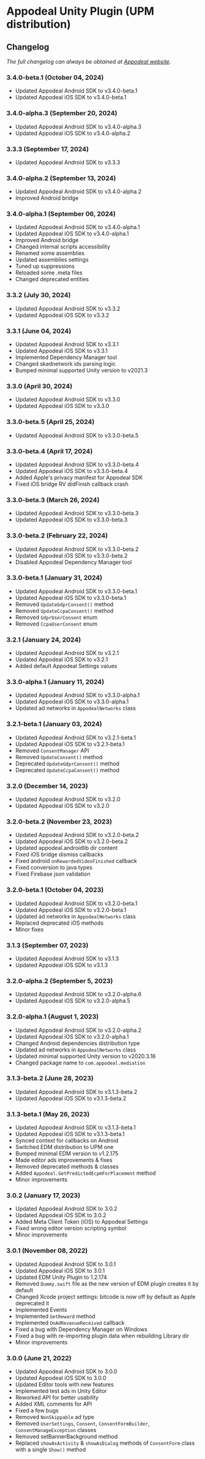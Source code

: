 # Appodeal Unity Plugin (UPM distribution)

## Changelog

*The full changelog can always be obtained at [Appodeal website](https://docs.appodeal.com/unity/changelog).*

### 3.4.0-beta.1 (October 04, 2024)

+ Updated Appodeal Android SDK to v3.4.0-beta.1
+ Updated Appodeal iOS SDK to v3.4.0-beta.1

### 3.4.0-alpha.3 (September 20, 2024)

+ Updated Appodeal Android SDK to v3.4.0-alpha.3
+ Updated Appodeal iOS SDK to v3.4.0-alpha.2

### 3.3.3 (September 17, 2024)

+ Updated Appodeal Android SDK to v3.3.3

### 3.4.0-alpha.2 (September 13, 2024)

+ Updated Appodeal Android SDK to v3.4.0-alpha.2
+ Improved Android bridge

### 3.4.0-alpha.1 (September 06, 2024)

+ Updated Appodeal Android SDK to v3.4.0-alpha.1
+ Updated Appodeal iOS SDK to v3.4.0-alpha.1
+ Improved Android bridge
+ Changed internal scripts accessibility
+ Renamed some assemblies
+ Updated assemblies settings
+ Tuned up suppressions
+ Reloaded some .meta files
+ Changed deprecated entities

### 3.3.2 (July 30, 2024)

+ Updated Appodeal Android SDK to v3.3.2
+ Updated Appodeal iOS SDK to v3.3.2

### 3.3.1 (June 04, 2024)

+ Updated Appodeal Android SDK to v3.3.1
+ Updated Appodeal iOS SDK to v3.3.1
+ Implemented Dependency Manager tool
+ Changed skadnetwork ids parsing logic
+ Bumped minimal supported Unity version to v2021.3

### 3.3.0 (April 30, 2024)

+ Updated Appodeal Android SDK to v3.3.0
+ Updated Appodeal iOS SDK to v3.3.0

### 3.3.0-beta.5 (April 25, 2024)

+ Updated Appodeal Android SDK to v3.3.0-beta.5

### 3.3.0-beta.4 (April 17, 2024)

+ Updated Appodeal Android SDK to v3.3.0-beta.4
+ Updated Appodeal iOS SDK to v3.3.0-beta.4
+ Added Apple's privacy manifest for Appodeal SDK
+ Fixed iOS bridge RV didFinish callback crash

### 3.3.0-beta.3 (March 26, 2024)

+ Updated Appodeal Android SDK to v3.3.0-beta.3
+ Updated Appodeal iOS SDK to v3.3.0-beta.3

### 3.3.0-beta.2 (February 22, 2024)

+ Updated Appodeal Android SDK to v3.3.0-beta.2
+ Updated Appodeal iOS SDK to v3.3.0-beta.2
+ Disabled Appodeal Dependency Manager tool

### 3.3.0-beta.1 (January 31, 2024)

+ Updated Appodeal Android SDK to v3.3.0-beta.1
+ Updated Appodeal iOS SDK to v3.3.0-beta.1
+ Removed `UpdateGdprConsent()` method
+ Removed `UpdateCcpaConsent()` method
+ Removed `GdprUserConsent` enum
+ Removed `CcpaUserConsent` enum

### 3.2.1 (January 24, 2024)

+ Updated Appodeal Android SDK to v3.2.1
+ Updated Appodeal iOS SDK to v3.2.1
+ Added default Appodeal Settings values

### 3.3.0-alpha.1 (January 11, 2024)

+ Updated Appodeal Android SDK to v3.3.0-alpha.1
+ Updated Appodeal iOS SDK to v3.3.0-alpha.1
+ Updated ad networks in `AppodealNetworks` class

### 3.2.1-beta.1 (January 03, 2024)

+ Updated Appodeal Android SDK to v3.2.1-beta.1
+ Updated Appodeal iOS SDK to v3.2.1-beta.1
+ Removed `ConsentManager` API
+ Removed `UpdateConsent()` method
+ Deprecated `UpdateGdprConsent()` method
+ Deprecated `UpdateCcpaConsent()` method

### 3.2.0 (December 14, 2023)

+ Updated Appodeal Android SDK to v3.2.0
+ Updated Appodeal iOS SDK to v3.2.0

### 3.2.0-beta.2 (November 23, 2023)

+ Updated Appodeal Android SDK to v3.2.0-beta.2
+ Updated Appodeal iOS SDK to v3.2.0-beta.2
+ Updated appodeal.androidlib dir content
+ Fixed iOS bridge dismiss callbacks
+ Fixed android `onRewardedVideoFinished` callback
+ Fixed conversion to java types
+ Fixed Firebase json validation

### 3.2.0-beta.1 (October 04, 2023)

+ Updated Appodeal Android SDK to v3.2.0-beta.1
+ Updated Appodeal iOS SDK to v3.2.0-beta.1
+ Updated ad networks in `AppodealNetworks` class
+ Replaced deprecated iOS methods
+ Minor fixes

### 3.1.3 (September 07, 2023)

+ Updated Appodeal Android SDK to v3.1.3
+ Updated Appodeal iOS SDK to v3.1.3

### 3.2.0-alpha.2 (September 5, 2023)

+ Updated Appodeal Android SDK to v3.2.0-alpha.6
+ Updated Appodeal iOS SDK to v3.2.0-alpha.5

### 3.2.0-alpha.1 (August 1, 2023)

+ Updated Appodeal Android SDK to v3.2.0-alpha.2
+ Updated Appodeal iOS SDK to v3.2.0-alpha.1
+ Changed Android dependencies distribution type
+ Updated ad networks in `AppodealNetworks` class
+ Updated minimal supported Unity version to v2020.3.16
+ Changed package name to `com.appodeal.mediation`

### 3.1.3-beta.2 (June 28, 2023)

+ Updated Appodeal Android SDK to v3.1.3-beta.2
+ Updated Appodeal iOS SDK to v3.1.3-beta.2

### 3.1.3-beta.1 (May 26, 2023)

+ Updated Appodeal Android SDK to v3.1.3-beta.1
+ Updated Appodeal iOS SDK to v3.1.3-beta.1
+ Synced context for callbacks on Android
+ Switched EDM distribution to UPM one
+ Bumped minimal EDM version to v1.2.175
+ Made editor ads improvements & fixes
+ Removed deprecated methods & classes
+ Added `Appodeal.GetPredictedEcpmForPlacement` method
+ Minor improvements

### 3.0.2 (January 17, 2023)

+ Updated Appodeal Android SDK to 3.0.2
+ Updated Appodeal iOS SDK to 3.0.2
+ Added Meta Client Token (iOS) to Appodeal Settings
+ Fixed wrong editor version scripting symbol
+ Minor improvements

### 3.0.1 (November 08, 2022)

+ Updated Appodeal Android SDK to 3.0.1
+ Updated Appodeal iOS SDK to 3.0.1
+ Updated EDM Unity Plugin to 1.2.174
+ Removed `Dummy.swift` file as the new version of EDM plugin creates it by default
+ Changed Xcode project settings: bitcode is now off by default as Apple deprecated it
+ Implemented Events
+ Implemented `GetReward` method
+ Implemented `OnAdRevenueReceived` callback
+ Fixed a bug with Dependency Manager on Windows
+ Fixed a bug with re-importing plugin data when rebuilding Library dir
+ Minor improvements

### 3.0.0 (June 21, 2022)

+ Updated Appodeal Android SDK to 3.0.0
+ Updated Appodeal iOS SDK to 3.0.0
+ Updated Editor tools with new features
+ Implemented test ads in Unity Editor
+ Reworked API for better usability
+ Added XML comments for API
+ Fixed a few bugs
+ Removed `NonSkippable` ad type
+ Removed `UserSettings`, `Consent`, `ConsentFormBuilder`, `ConsentManageException` classes
+ Removed setBannerBackground method
+ Replaced `showAsActivity` & `showAsDialog` methods of `ConsentForm` class with a single `Show()` method
